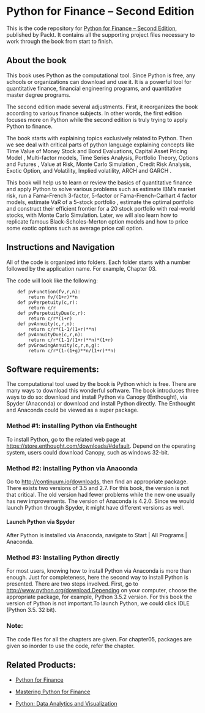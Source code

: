 # Python for Finance – Second Edition
This is the code repository for [Python for Finance – Second Edition](https://www.packtpub.com/big-data-and-business-intelligence/python-finance-second-edition?utm_source=github&utm_medium=repository&utm_content=9781787125698), published by Packt. It contains all the supporting project files necessary to work through the book from start to finish.

## About the book
This book uses Python as the computational tool. Since Python is free, any schools or organizations can download and use it. It is a powerful tool for quantitative finance, financial engineering programs, and quantitative master degree programs.

The second edition made several adjustments. First, it reorganizes the book according to various finance subjects. In other words, the first edition focuses more on Python while the second edition is truly trying to apply Python to finance.

The book starts with explaining topics exclusively related to Python. Then we see deal with critical parts of python language explaining concepts like Time Value of Money Stock and Bond Evaluations, Capital Asset Pricing Model , Multi-factor models, Time Series Analysis, Portfolio Theory, Options and Futures , Value at Risk, Monte Carlo Simulation , Credit Risk Analysis, Exotic Option, and Volatility, Implied volatility, ARCH and GARCH .

This book will help us to learn or review the basics of quantitative finance and apply Python to solve various problems such as estimate IBM’s market risk, run a Fama-French 3-factor, 5-factor or Fama-French-Carhart 4 factor models, estimate VaR of a 5-stock portfolio , estimate the optimal portfolio and construct their efficient frontier for a 20 stock portfolio with real-world stocks, with Monte Carlo Simulation. Later, we will also learn how to replicate famous Black-Scholes-Merton option models and how to price some exotic options such as average price call option.

## Instructions and Navigation
All of the code is organized into folders. Each folder starts with a number followed by the application name. For example, Chapter 03.

The code will look like the following:
   
        def pvFunction(fv,r,n):
            return fv/(1+r)**n
        def pvPerpetuity(c,r):
            return c/r
        def pvPerpetuityDue(c,r):
            return c/r*(1+r)
        def pvAnnuity(c,r,n):
            return c/r*(1-1/(1+r)**n) 
        def pvAnnuityDue(c,r,n):
            return c/r*(1-1/(1+r)**n)*(1+r)
        def pvGrowingAnnuity(c,r,n,g):
            return c/r*(1-(1+g)**n/(1+r)**n)

## Software requirements:
 The computational tool used by the book is Python which is free. There are many ways to download this wonderful software. The book introduces three ways to do so: download and install Python via Canopy (Enthought), via Spyder (Anaconda) or download and install Python directly. The Enthought and Anaconda could be viewed as a super package. 
 
### Method #1: installing Python via Enthought
 To install Python, go to the related web page at https://store.enthought.com/downloads/#default. Depend on the operating system, users could download Canopy, such as windows 32-bit. 
 
### Method #2: installing Python via Anaconda 
Go to http://continuum.io/downloads, then find an appropriate package. There exists two versions of 3.5 and 2.7. For this book, the version is not that critical. The old version had fewer problems while the new one usually has new improvements. The version of Anaconda is 4.2.0. Since we would launch Python through Spyder, it might have different versions as well.

#### Launch Python via Spyder
After Python is installed via Anaconda, navigate to Start | All Programs | Anaconda.

### Method #3: Installing Python directly
For most users, knowing how to install Python via Anaconda is more than enough. Just for completeness, here the second way to install Python is presented. There are two steps involved. First, go to http://www.python.org/download.Depending on your computer, choose the appropriate package, for example, Python 3.5.2 version. For this book the version of Python is not important.To launch Python, we could click IDLE (Python 3.5. 32 bit).

### Note:
The code files for all the chapters are given. For chapter05, packages are given so inorder to use the code, refer the chapter.

## Related Products:
* [Python for Finance](https://www.packtpub.com/application-development/python-finance?utm_source=github&utm_medium=repository&utm_content=9781783284375)

* [Mastering Python for Finance](https://www.packtpub.com/big-data-and-business-intelligence/mastering-python-finance?utm_source=github&utm_medium=repository&utm_content=9781784394516)

* [Python: Data Analytics and Visualization](https://www.packtpub.com/big-data-and-business-intelligence/python-data-analytics-and-visualization?utm_source=github&utm_medium=repository&utm_content=9781788290098)
